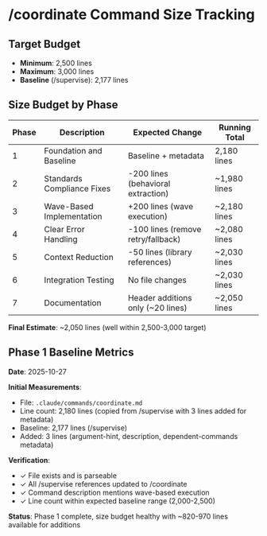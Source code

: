 # /coordinate Command Size Tracking

## Target Budget
- **Minimum**: 2,500 lines
- **Maximum**: 3,000 lines
- **Baseline** (/supervise): 2,177 lines

## Size Budget by Phase

| Phase | Description | Expected Change | Running Total |
|-------|-------------|-----------------|---------------|
| 1 | Foundation and Baseline | Baseline + metadata | 2,180 lines |
| 2 | Standards Compliance Fixes | -200 lines (behavioral extraction) | ~1,980 lines |
| 3 | Wave-Based Implementation | +200 lines (wave execution) | ~2,180 lines |
| 4 | Clear Error Handling | -100 lines (remove retry/fallback) | ~2,080 lines |
| 5 | Context Reduction | -50 lines (library references) | ~2,030 lines |
| 6 | Integration Testing | No file changes | ~2,030 lines |
| 7 | Documentation | Header additions only (~20 lines) | ~2,050 lines |

**Final Estimate**: ~2,050 lines (well within 2,500-3,000 target)

## Phase 1 Baseline Metrics

**Date**: 2025-10-27

**Initial Measurements**:
- File: `.claude/commands/coordinate.md`
- Line count: 2,180 lines (copied from /supervise with 3 lines added for metadata)
- Baseline: 2,177 lines (/supervise)
- Added: 3 lines (argument-hint, description, dependent-commands metadata)

**Verification**:
- ✓ File exists and is parseable
- ✓ All /supervise references updated to /coordinate
- ✓ Command description mentions wave-based execution
- ✓ Line count within expected baseline range (2,000-2,500)

**Status**: Phase 1 complete, size budget healthy with ~820-970 lines available for additions
